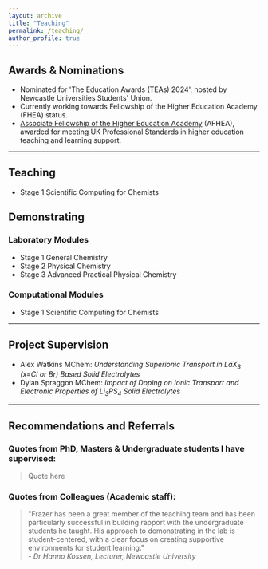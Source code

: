 ```yaml
---
layout: archive
title: "Teaching"
permalink: /teaching/
author_profile: true
---
```


## Awards & Nominations
- Nominated for 'The Education Awards (TEAs) 2024', hosted by Newcastle Universities Students' Union.
- Currently working towards Fellowship of the Higher Education Academy (FHEA) status.
- [Associate Fellowship of the Higher Education Academy](https://fforrester.github.io/files/Frazer%20Forrester%20-%20Associate%20Fellowship.pdf) (AFHEA), awarded for meeting UK Professional Standards in higher education teaching and learning support.

---
## Teaching
- Stage 1 Scientific Computing for Chemists 

## Demonstrating
### Laboratory Modules
- Stage 1 General Chemistry
- Stage 2 Physical Chemistry
- Stage 3 Advanced Practical Physical Chemistry

### Computational Modules
- Stage 1 Scientific Computing for Chemists 


---
## Project Supervision

- Alex Watkins MChem: _Understanding Superionic Transport in LaX$_3$ (x=Cl or Br) Based Solid Electrolytes_ 
- Dylan Spraggon MChem: _Impact of Doping on Ionic Transport and Electronic Properties of  Li$_3$PS$_4$ Solid Electrolytes_ 

---
## Recommendations and Referrals
### Quotes from PhD, Masters & Undergraduate students I have supervised:

> Quote here <!-- Person -->

### Quotes from Colleagues (Academic staff):
> "Frazer has been a great member of the teaching team and has been particularly successful in building rapport with the undergraduate students he taught. His approach to demonstrating in the lab is student-centered, with a clear focus on creating supportive environments for student learning."  
> *- Dr Hanno Kossen, Lecturer, Newcastle University*

